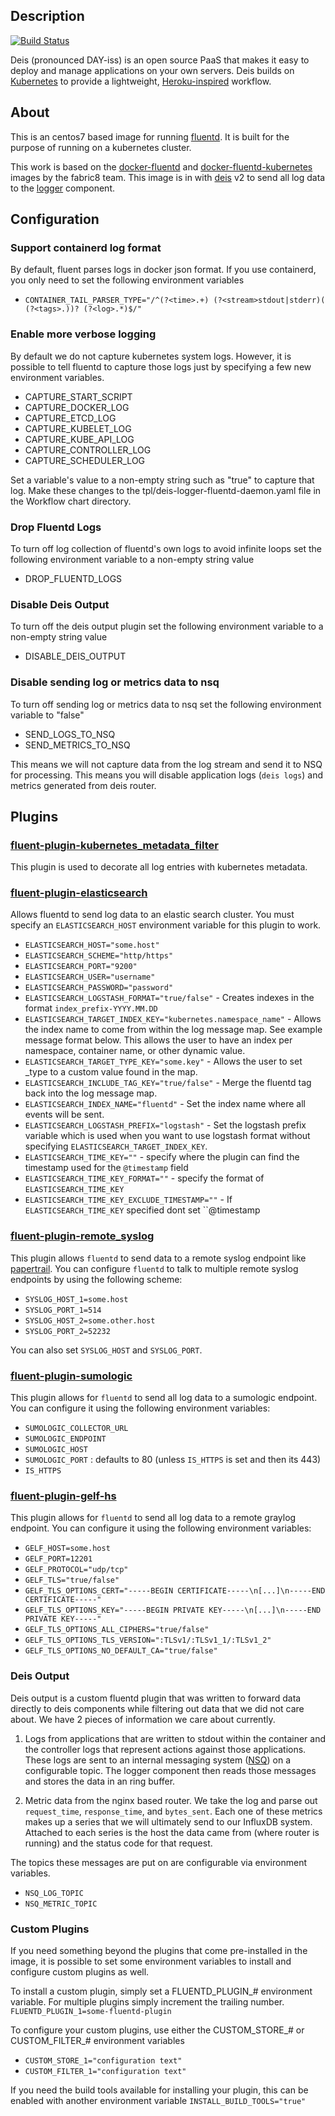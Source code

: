 
## Description
[![Build Status](https://api.travis-ci.org/teamhephy/fluentd.svg?branch=master)](https://travis-ci.org/github/teamhephy/fluentd)

Deis (pronounced DAY-iss) is an open source PaaS that makes it easy to deploy and manage
applications on your own servers. Deis builds on [Kubernetes](http://kubernetes.io/) to provide
a lightweight, [Heroku-inspired](http://heroku.com) workflow.

## About
This is an centos7 based image for running [fluentd](http://fluentd.org). It is built for the purpose of running on a kubernetes cluster.

This work is based on the [docker-fluentd](https://github.com/fabric8io/docker-fluentd) and [docker-fluentd-kubernetes](https://github.com/fabric8io/docker-fluentd-kubernetes) images by the fabric8 team. This image is in with [deis](https://github.com/teamhephy/deis) v2 to send all log data to the [logger](https://github.com/teamhephy/logger) component.

## Configuration

### Support containerd log format
By default, fluent parses logs in docker json format. If you use containerd, you only need to set the following environment variables

* `CONTAINER_TAIL_PARSER_TYPE="/^(?<time>.+) (?<stream>stdout|stderr)( (?<tags>.))? (?<log>.*)$/"`


### Enable more verbose logging
By default we do not capture kubernetes system logs. However, it is possible to tell fluentd to capture those logs just by specifying a few new environment variables.

* CAPTURE_START_SCRIPT
* CAPTURE_DOCKER_LOG
* CAPTURE_ETCD_LOG
* CAPTURE_KUBELET_LOG
* CAPTURE_KUBE_API_LOG
* CAPTURE_CONTROLLER_LOG
* CAPTURE_SCHEDULER_LOG

Set a variable's value to a non-empty string such as "true" to capture that log. Make these changes to the tpl/deis-logger-fluentd-daemon.yaml file in the Workflow chart directory.

### Drop Fluentd Logs
To turn off log collection of fluentd's own logs to avoid infinite loops set the following environment variable to a non-empty string value
* DROP_FLUENTD_LOGS

### Disable Deis Output
To turn off the deis output plugin set the following environment variable to a non-empty string value
* DISABLE_DEIS_OUTPUT

### Disable sending log or metrics data to nsq
To turn off sending log or metrics data to nsq set the following environment variable to "false"
* SEND_LOGS_TO_NSQ
* SEND_METRICS_TO_NSQ

This means we will not capture data from the log stream and send it to NSQ for processing. This means you will disable application logs (`deis logs`) and metrics generated from deis router.

## Plugins

### [fluent-plugin-kubernetes_metadata_filter](https://github.com/fabric8io/fluent-plugin-kubernetes_metadata_filter)
This plugin is used to decorate all log entries with kubernetes metadata.

### [fluent-plugin-elasticsearch](https://github.com/uken/fluent-plugin-elasticsearch)
Allows fluentd to send log data to an elastic search cluster. You must specify an `ELASTICSEARCH_HOST` environment variable for this plugin to work.

* `ELASTICSEARCH_HOST="some.host"`
* `ELASTICSEARCH_SCHEME="http/https"`
* `ELASTICSEARCH_PORT="9200"`
* `ELASTICSEARCH_USER="username"`
* `ELASTICSEARCH_PASSWORD="password"`
* `ELASTICSEARCH_LOGSTASH_FORMAT="true/false"` - Creates indexes in the format `index_prefix-YYYY.MM.DD`
* `ELASTICSEARCH_TARGET_INDEX_KEY="kubernetes.namespace_name"` - Allows the index name to come from within the log message map. See example message format below. This allows the user to have an index per namespace, container name, or other dynamic value.
* `ELASTICSEARCH_TARGET_TYPE_KEY="some.key"` - Allows the user to set _type to a custom value found in the map.
* `ELASTICSEARCH_INCLUDE_TAG_KEY="true/false"` - Merge the fluentd tag back into the log message map.
* `ELASTICSEARCH_INDEX_NAME="fluentd"` - Set the index name where all events will be sent.
* `ELASTICSEARCH_LOGSTASH_PREFIX="logstash"` - Set the logstash prefix variable which is used when you want to use logstash format without specifying `ELASTICSEARCH_TARGET_INDEX_KEY`.
* `ELASTICSEARCH_TIME_KEY=""` - specify where the plugin can find the timestamp used for the `@timestamp` field
* `ELASTICSEARCH_TIME_KEY_FORMAT=""` - specify the format of `ELASTICSEARCH_TIME_KEY`
* `ELASTICSEARCH_TIME_KEY_EXCLUDE_TIMESTAMP=""` - If `ELASTICSEARCH_TIME_KEY` specified dont set ``@timestamp

### [fluent-plugin-remote_syslog](https://github.com/dlackty/fluent-plugin-remote_syslog)
This plugin allows `fluentd` to send data to a remote syslog endpoint like [papertrail](http://papertrailapp.com). You can configure `fluentd` to talk to multiple remote syslog endpoints by using the following scheme:
* `SYSLOG_HOST_1=some.host`
* `SYSLOG_PORT_1=514`
* `SYSLOG_HOST_2=some.other.host`
* `SYSLOG_PORT_2=52232`

You can also set `SYSLOG_HOST` and `SYSLOG_PORT`.

### [fluent-plugin-sumologic](https://github.com/mattk42/fluent-plugin-sumologic)
This plugin allows for `fluentd` to send all log data to a sumologic endpoint. You can configure it using the following environment variables:
* `SUMOLOGIC_COLLECTOR_URL`
* `SUMOLOGIC_ENDPOINT`
* `SUMOLOGIC_HOST`
* `SUMOLOGIC_PORT` : defaults to 80 (unless `IS_HTTPS` is set and then its 443)
* `IS_HTTPS`

### [fluent-plugin-gelf-hs](https://github.com/bodhi-space/fluent-plugin-gelf-hs)
This plugin allows for `fluentd` to send all log data to a remote graylog endpoint. You can configure it using the following environment variables:
* `GELF_HOST=some.host`
* `GELF_PORT=12201`
* `GELF_PROTOCOL="udp/tcp"`
* `GELF_TLS="true/false"`
* `GELF_TLS_OPTIONS_CERT="-----BEGIN CERTIFICATE-----\n[...]\n-----END CERTIFICATE-----"`
* `GELF_TLS_OPTIONS_KEY="-----BEGIN PRIVATE KEY-----\n[...]\n-----END PRIVATE KEY-----"`
* `GELF_TLS_OPTIONS_ALL_CIPHERS="true/false"`
* `GELF_TLS_OPTIONS_TLS_VERSION=":TLSv1/:TLSv1_1/:TLSv1_2"`
* `GELF_TLS_OPTIONS_NO_DEFAULT_CA="true/false"`

### Deis Output
Deis output is a custom fluentd plugin that was written to forward data directly to deis components while filtering out data that we did not care about. We have 2 pieces of information we care about currently.

1) Logs from applications that are written to stdout within the container and the controller logs that represent actions against those applications. These logs are sent to an internal messaging system ([NSQ](http://nsq.io)) on a configurable topic. The logger component then reads those messages and stores the data in an ring buffer.

2) Metric data from the nginx based router. We take the log and parse out `request_time`, `response_time`, and `bytes_sent`. Each one of these metrics makes up a series that we will ultimately send to our InfluxDB system. Attached to each series is the host the data came from (where router is running) and the status code for that request.

The topics these messages are put on are configurable via environment variables.
* `NSQ_LOG_TOPIC`
* `NSQ_METRIC_TOPIC`

### Custom Plugins
If you need something beyond the plugins that come pre-installed in the image, it is possible to set some environment variables to install and configure custom plugins as well.

To install a custom plugin, simply set a FLUENTD_PLUGIN_# environment variable. For multiple plugins simply increment the trailing number.
`FLUENTD_PLUGIN_1=some-fluentd-plugin`

To configure your custom plugins, use either the CUSTOM_STORE_# or CUSTOM_FILTER_# environment variables
* `CUSTOM_STORE_1="configuration text"`
* `CUSTOM_FILTER_1="configuration text"`

If you need the build tools available for installing your plugin, this can be enabled with another environment variable
`INSTALL_BUILD_TOOLS="true"`

[v2.18]: https://github.com/deis/workflow/releases/tag/v2.18.0
